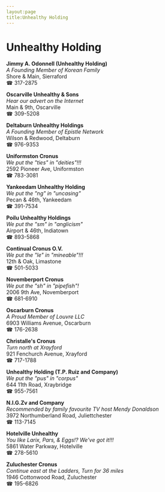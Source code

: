 ```yaml
---
layout:page
title:Unhealthy Holding
---
```

# Unhealthy Holding

**Jimmy A. Odonnell (Unhealthy Holding)**  
_A Founding Member of Korean Family_  
Shore & Main, Sierraford  
☎ 317-2875



**Oscarville Unhealthy & Sons**  
_Hear our advert on the Internet_  
Main & 9th, Oscarville  
☎ 309-5208



**Deltaburn Unhealthy Holdings**  
_A Founding Member of Epistle Network_  
Wilson & Redwood, Deltaburn  
☎ 976-9353



**Uniformston Cronus**  
_We put the "ties" in "deities"!!!_  
2592 Pioneer Ave, Uniformston  
☎ 783-3081



**Yankeedam Unhealthy Holding**  
_We put the "ng" in "uncasing"_  
Pecan & 46th, Yankeedam  
☎ 391-7534



**Poilu Unhealthy Holdings**  
_We put the "sm" in "anglicism"_  
Airport & 46th, Indiatown  
☎ 893-5868



**Continual Cronus O.V.**  
_We put the "le" in "mineable"!!!_  
12th & Oak, Limastone  
☎ 501-5033



**Novemberport Cronus**  
_We put the "sh" in "pipefish"!_  
2006 9th Ave, Novemberport  
☎ 681-6910



**Oscarburn Cronus**  
_A Proud Member of Louvre LLC_  
6903 Williams Avenue, Oscarburn  
☎ 176-2638



**Christalle's Cronus**  
_Turn north at Xrayford_  
921 Fenchurch Avenue, Xrayford  
☎ 717-1788



**Unhealthy Holding (T.P. Ruiz and Company)**  
_We put the "pus" in "corpus"_  
644 11th Road, Xraybridge  
☎ 955-7561



**N.I.G.Zv and Company**  
_Recommended by family favourite TV host Mendy Donaldson_  
3972 Northumberland Road, Juliettchester  
☎ 113-7145



**Hotelville Unhealthy**  
_You like Larix, Pars, & Eggs!? We've got it!!!_  
5861 Water Parkway, Hotelville  
☎ 278-5610



**Zuluchester Cronus**  
_Continue east at the Ladders, Turn for 36 miles_  
1946 Cottonwood Road, Zuluchester  
☎ 195-6826



